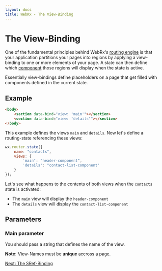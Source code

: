```yaml
---
layout: docs
title: WebRx - The View-Binding
---
```

# The View-Binding

One of the fundamental principles behind WebRx's [routing engine](/docs/routing-overview.html#start) is that your application partitions
your pages into regions by applying a view-binding to one or more
elements of your page. A state can then define which [component](/docs/component-overview.html#start)
those regions will display when the state is active.

Essentially view-bindings define placeholders on a page that get filled with components defined in the current state.

## Example

```html
<body>
	<section data-bind="view: 'main'"></section>
	<section data-bind="view: 'details'"></section>
</body>
```

This example defines the views <code>main</code> and <code>details</code>. Now let's define a routing-state referencing these views:

```javascript
wx.router.state({
    name: "contacts",
    views: {
        'main': "header-component",
        'details': "contact-list-component"
    }
});
```

Let's see what happens to the contents of both views when the <code>contacts</code> state is activated:

- The <code>main</code> view will display the <code>header-component</code> 
- The <code>details</code> view will display the <code>contact-list-component</code>

## Parameters
 
### Main parameter

You should pass a string that defines the name of the view.

**Note:** View-Names must be **unique** accross a page.

<a class="next-topic" href="/docs/sref-binding.html#start">Next: The SRef-Binding</a>
